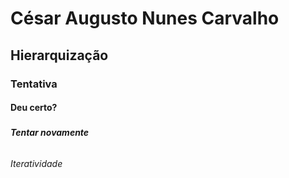 # <h1>César Augusto Nunes Carvalho</h1>
## <h2>Hierarquização</h2>
### <h3>Tentativa</h3>
#### <h4>Deu certo?</h4>
##### <h5>Tentar novamente</h5>
###### <h6>Iteratividade</h6>
